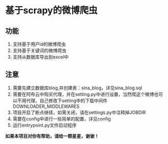# 基于scrapy的微博爬虫
## 功能
1. 支持基于用户id的微博爬虫
2. 支持基于关键词的微博爬虫
3. 支持从数据库导出到excel中

## 注意
1. 需要先建立数据库blog,并创建表：sina_blog，详见sina_blog.sql
2. 需要在阿布云中购买代理，并在setting.py中进行设置，当然爬这个微博也可以不用代理，自己修改下setting中的下载中间件DOWNLOADER_MIDDLEWARES
3. 项目开启了断点继续，如需关闭，请在settings.py中注释掉JOBDIR
4. 需要在config中进行一些简单的配置，详见config
5. 运行entrypoint.py文件启动程序



**如果本项目对你有帮助，请给一颗星星，谢谢！**
